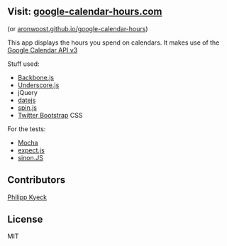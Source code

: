 ## Visit: [google-calendar-hours.com](http://google-calendar-hours.com/)
(or [aronwoost.github.io/google-calendar-hours](http://aronwoost.github.com/google-calendar-hours/))

This app displays the hours you spend on calendars. It makes use of the [Google Calendar API v3](https://developers.google.com/google-apps/calendar/)

Stuff used:
* [Backbone.js](http://backbonejs.org/)
* [Underscore.js](http://documentcloud.github.com/underscore/#)
* jQuery
* [datejs](http://www.datejs.com/)
* [spin.js](http://fgnass.github.com/spin.js/)
* [Twitter Bootstrap](http://twitter.github.com/bootstrap/) CSS

For the tests:
* [Mocha](http://visionmedia.github.com/mocha/)
* [expect.js](https://github.com/LearnBoost/expect.js)
* [sinon.JS](http://sinonjs.org/)

## Contributors
[Philipp Kyeck](https://github.com/pkyeck)

## License 

MIT